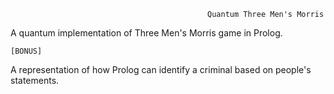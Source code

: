                                                Quantum Three Men's Morris
A quantum implementation of Three Men's Morris game in Prolog.
           
    [BONUS]
A representation of how Prolog can identify a criminal based on people's statements.
